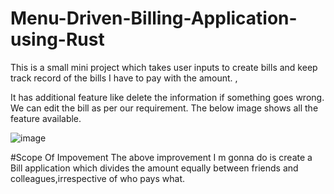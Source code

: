 # Menu-Driven-Billing-Application-using-Rust
This is a small mini project which takes user inputs to create bills and keep track record of the bills I have to pay with the amount. , 


It has additional feature like delete the information if something goes wrong.
We can edit the bill as per our requirement.
The below image shows all the feature available.

![image](https://user-images.githubusercontent.com/52596463/195842587-16a08df5-09fc-42c5-84bb-a870a6041d21.png)

#Scope Of Impovement
The above improvement I m gonna do is create a Bill application which divides the amount equally between friends and colleagues,irrespective of 
who pays what.

